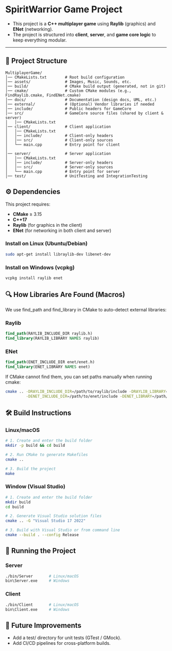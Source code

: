 # SpiritWarrior Game Project

* This project is a **C++ multiplayer game** using **Raylib** (graphics) and **ENet** (networking).  
* The project is structured into **client**, **server**, and **game core logic** to keep everything modular.  

---

## 📂 Project Structure
```text
MultiplayerGame/
│── CMakeLists.txt        # Root build configuration
│── assets/               # Images, Music, Sounds, etc. 
│── build/                # CMake build output (generated, not in git)
│── cmake/                # Custom CMake modules (e.g., FindRaylib.cmake, FindENet.cmake)
│── docs/                 # Documentation (design docs, UML, etc.)
│── external/             # (Optional) Vendor libraries if needed
│── include/              # Public headers for GameCore
│── src/                  # GameCore source files (shared by client & server)
│   │── CMakeLists.txt
│── client/               # Client application
│   │── CMakeLists.txt
│   │── include/          # Client-only headers
│   │── src/              # Client-only sources
│   └── main.cpp          # Entry point for client
│
│── server/               # Server application
│   │── CMakeLists.txt
│   │── include/          # Server-only headers
│   │── src/              # Server-only sources
│   └── main.cpp          # Entry point for server
│── test/                 # UnitTesting and IntegrationTesting
```
## ⚙️ Dependencies
This project requires:  
- **CMake** ≥ 3.15  
- **C++17**  
- **Raylib** (for graphics in the client)  
- **ENet** (for networking in both client and server)  

### Install on Linux (Ubuntu/Debian)
```bash
sudo apt-get install libraylib-dev libenet-dev
```

### Install on Windows (vcpkg)
```bash
vcpkg install raylib enet
```
## 🔍 How Libraries Are Found (Macros)
We use find_path and find_library in CMake to auto-detect external libraries:
### Raylib 
```cmake 
find_path(RAYLIB_INCLUDE_DIR raylib.h)
find_library(RAYLIB_LIBRARY NAMES raylib)
```
### ENet 
```cmake 
find_path(ENET_INCLUDE_DIR enet/enet.h)
find_library(ENET_LIBRARY NAMES enet)
```
If CMake cannot find them, you can set paths manually when running cmake:
```bash
cmake .. -DRAYLIB_INCLUDE_DIR=/path/to/raylib/include -DRAYLIB_LIBRARY=/path/to/libraylib.so \
         -DENET_INCLUDE_DIR=/path/to/enet/include -DENET_LIBRARY=/path/to/libenet.so
```
## 🛠️ Build Instructions
### Linux/macOS
```bash
# 1. Create and enter the build folder
mkdir -p build && cd build

# 2. Run CMake to generate Makefiles
cmake ..

# 3. Build the project
make
```
### Window (Visual Studio)
```bash
# 1. Create and enter the build folder
mkdir build
cd build

# 2. Generate Visual Studio solution files
cmake .. -G "Visual Studio 17 2022"

# 3. Build with Visual Studio or from command line
cmake --build . --config Release
```
## 🚀 Running the Project
### Server
```bash
./bin/Server       # Linux/macOS
bin\Server.exe     # Windows
```
### Client
```bash
./bin/Client       # Linux/macOS
bin\Client.exe     # Windows
```
## 🧩 Future Improvements
* Add a test/ directory for unit tests (GTest / GMock).
* Add CI/CD pipelines for cross-platform builds.
